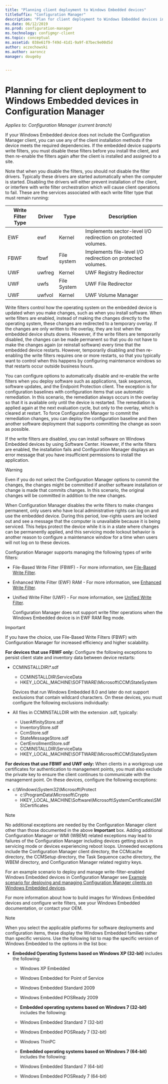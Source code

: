 ```yaml
---
title: "Planning client deployment to Windows Embedded devices"
titleSuffix: "Configuration Manager"
description: "Plan for client deployment to Windows Embedded devices in Configuration Manager."
ms.date: 06/12/2019
ms.prod: configuration-manager
ms.technology: configmgr-client
ms.topic: conceptual
ms.assetid: 038e61f9-f49d-41d1-9a9f-87bec9e00d5d
author: aczechowski
ms.author: aaroncz
manager: dougeby


---
```

# Planning for client deployment to Windows Embedded devices in Configuration Manager

*Applies to: Configuration Manager (current branch)*

<a name="BKMK_DeployClientEmbedded"></a> If your Windows Embedded device does not include the Configuration Manager client, you can use any of the client installation methods if the device meets the required dependencies. If the embedded device supports write filters, you must disable these filters before you install the client, and then re-enable the filters again after the client is installed and assigned to a site.  

 Note that when you disable the filters, you should not disable the filter drivers. Typically these drivers are started automatically when the computer is started. Disabling the drivers will either prevent installation of the client, or interfere with write filter orchestration which will cause client operations to fail. These are the services associated with each write filter type that must remain running:  

|Write Filter Type|Driver|Type|Description|  
|-----------------------|------------|----------|-----------------|  
|EWF|ewf|Kernel|Implements sector-level I/O redirection on protected volumes.|  
|FBWF|fbwf|File system|Implements file-level I/O redirection on protected volumes.|  
|UWF|uwfreg|Kernel|UWF Registry Redirector|  
|UWF|uwfs|File System|UWF File Redirector|  
|UWF|uwfvol|Kernel|UWF Volume Manager|  

 Write filters control how the operating system on the embedded device is updated when you make changes, such as when you install software. When write filters are enabled, instead of making the changes directly to the operating system, these changes are redirected to a temporary overlay. If the changes are only written to the overlay, they are lost when the embedded device shuts downs. However, if the write filters are temporarily disabled, the changes can be made permanent so that you do not have to make the changes again (or reinstall software) every time that the embedded device restarts. However, temporarily disabling and then re-enabling the write filters requires one or more restarts, so that you typically want to control when this happens by configuring maintenance windows so that restarts occur outside business hours.  

 You can configure options to automatically disable and re-enable the write filters when you deploy software such as applications, task sequences, software updates, and the Endpoint Protection client. The exception is for configuration baselines with configuration items that use automatic remediation. In this scenario, the remediation always occurs in the overlay so that it is available only until the device is restarted. The remediation is applied again at the next evaluation cycle, but only to the overlay, which is cleared at restart. To force Configuration Manager to commit the remediation changes, you can deploy the configuration baseline and then another software deployment that supports committing the change as soon as possible.  

 If the write filters are disabled, you can install software on Windows Embedded devices by using Software Center. However, if the write filters are enabled, the installation fails and Configuration Manager displays an error message that you have insufficient permissions to install the application.  

> [!WARNING]  
>  Even if you do not select the Configuration Manager options to commit the changes, the changes might be committed if another software installation or change is made that commits changes. In this scenario, the original changes will be committed in addition to the new changes.  

 When Configuration Manager disables the write filters to make changes permanent, only users who have local administrative rights can log on and use the embedded device. During this period, low-rights users are locked out and see a message that the computer is unavailable because it is being serviced. This helps protect the device while it is in a state where changes can be permanently applied, and this servicing mode lockout behavior is another reason to configure a maintenance window for a time when users will not log on to these devices.  

 Configuration Manager supports managing the following types of write filters:  

- File-Based Write Filter (FBWF) -  For more information, see [File-Based Write Filter](https://go.microsoft.com/fwlink/?LinkID=204717).  

- Enhanced Write Filter (EWF) RAM - For more information, see [Enhanced Write Filter](https://go.microsoft.com/fwlink/?LinkId=204718).  

- Unified Write Filter (UWF) - For more information, see [Unified Write Filter](https://go.microsoft.com/fwlink/?LinkId=309236).  

  Configuration Manager does not support write filter operations when the Windows Embedded device is in EWF RAM Reg mode.  

> [!IMPORTANT]
>  If you have the choice, use File-Based Write Filters (FBWF) with Configuration Manager for increased efficiency and higher scalability.
> 
> **For devices that use FBWF only:** Configure the following exceptions to persist client state and inventory data between device restarts:  
> 
> - CCMINSTALLDIR\\*.sdf  
>   -   CCMINSTALLDIR\ServiceData  
>   -   HKEY_LOCAL_MACHINE\SOFTWARE\Microsoft\CCM\StateSystem  
> 
>   Devices that run Windows Embedded 8.0 and later do not support exclusions that contain wildcard characters. On these devices, you must configure the following exclusions individually:  
> 
> - All files in CCMINSTALLDIR with the extension .sdf, typically:  
> 
>   -   UserAffinityStore.sdf  
>   -   InventoryStore.sdf  
>   -   CcmStore.sdf  
>   -   StateMessageStore.sdf  
>   -   CertEnrollmentStore.sdf  
>   -   CCMINSTALLDIR\ServiceData  
>   -   HKEY_LOCAL_MACHINE\SOFTWARE\Microsoft\CCM\StateSystem  
> 
> **For devices that use FBWF and UWF only:**
> When clients in a workgroup use certificates for authentication to management points, you must also exclude the private key to ensure the client continues to communicate with the management point. On these devices, configure the following exceptions:  
> 
> - c:\Windows\System32\Microsoft\Protect  
>   -   c:\ProgramData\Microsoft\Crypto  
>   -   HKEY_LOCAL_MACHINE\Software\Microsoft\SystemCertificates\SMS\Certificates  

> [!NOTE]
> No additional exceptions are needed by the Configuration Manager client other than those documented in the above **Important** box. Adding additional Configuration Manager or WMI (WBEM) related exceptions may lead to failures of the Configuration Manager including devices getting stuck in servicing mode or devices experiencing reboot loops. Unneeded exceptions include the Configuration Manager client directory, the CCMcache directory, the CCMSetup directory, the Task Sequence cache directory, the WBEM directory, and Configuration Manager related registry keys.

 For an example scenario to deploy and manage write-filter-enabled Windows Embedded devices in Configuration Manager see [Example scenario for deploying and managing Configuration Manager clients on Windows Embedded devices](../../../../core/clients/deploy/example-scenario-for-deploying-and-managing-clients-on-windows-embedded-devices.md).  

 For more information about how to build images for Windows Embedded devices and configure write filters, see your Windows Embedded documentation, or contact your OEM.  

> [!NOTE]
>  When you select the applicable platforms for software deployments and configuration items, these display the Windows Embedded families rather than specific versions. Use the following list to map the specific version of Windows Embedded to the options in the list box:  
> 
> - **Embedded Operating Systems based on Windows XP (32-bit)** includes the following:  
> 
>   -   Windows XP Embedded  
>   -   Windows Embedded for Point of Service  
>   -   Windows Embedded Standard 2009  
>   -   Windows Embedded POSReady 2009  
>   -   **Embedded operating systems based on Windows 7 (32-bit)** includes the following:  
> 
>   -   Windows Embedded Standard 7 (32-bit)  
>   -   Windows Embedded POSReady 7 (32-bit)  
>   -   Windows ThinPC  
>   -   **Embedded operating systems based on Windows 7 (64-bit)** includes the following:  
> 
>   -   Windows Embedded Standard 7 (64-bit)  
>   -   Windows Embedded POSReady 7 (64-bit)
